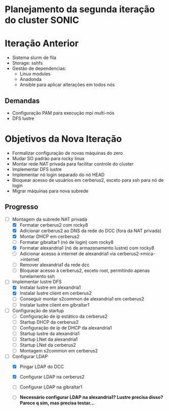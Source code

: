 # Planejamento da segunda iteração do cluster SONIC

# Iteração Anterior
 - Sistema slurm de fila
 - Storage: sshfs
 - Gestão de dependencias:
   - Linux modules
   - Anadonda
   - Ansible para aplicar alterações em todos nós
  
## Demandas
 - Configuração PAM para execução mpi multi-nós
 - DFS lustre

# Objetivos da Nova Iteração
 - Formalizar configuração de novas máquinas do zero
 - Mudar SO padrão para rocky linux
 - Montar rede NAT privada para facilitar controle do cluster
 - Implementar DFS lustre
 - Implementar nó login separado do nó HEAD
 - Bloquear acesso de usuários em cerberus2, exceto para ssh para nó de login
 - Migrar máquinas para nova subrede

## Progresso
 - [ ] Montagem da subrede NAT privada
   - [x] Formatar cerberus2 com rocky8
   - [x] Adicionar cerberus2 ao DNS da rede do DCC (fora da NAT privada)
   - [x] Montar DHCP em cerberus2
   - [ ] Formatar gibraltar1 (nó de login) com rocky8
   - [x] Formatar alexandria1 (nó de armazenamento lustre) com rocky8
   - [ ] Adicionar acesso à internet de alexandria1 via cerberus2->mica->internet
   - [ ] Remover alexandria1 da rede dcc 
   - [ ] Bloquear acesso à cerberus2, exceto root, permitindo apenas tunelamento ssh
 - [ ] Implementar lustre DFS
   - [x] Instalar lustre em alexandria1
   - [x] Instalar lustre client em cerberus2
   - [ ] Conseguir montar s2common de alexandria1 em cerberus2
   - [ ] Instalar lustre client em gibraltar1
 - [ ] Configuração de startup
   - [ ] Configuração de ip estático da cerberus2
   - [ ] Startup DHCP da cerberus2
   - [ ] Configuração de ip de DHCP da alexandria1
   - [ ] Startup lustre da alexandria1
   - [ ] Startup LNet da alexandria1
   - [ ] Startup LNet da cerberus2
   - [ ] Montagem s2common em cerberus2
 - [ ] Configurar LDAP
   - [x] Pingar LDAP do DCC
   - [x] Configurar LDAP na cerberus2
   - [ ] Configurar LDAP na gibraltar1
   - [ ] **Necessário configurar LDAP na alexandria1? Lustre precisa disso? Parece q sim, mas precisa testar...**


